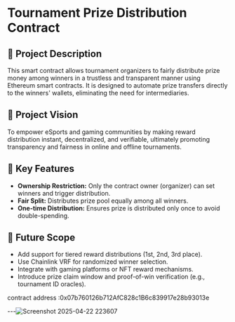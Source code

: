 # Tournament Prize Distribution Contract

## 📝 Project Description
This smart contract allows tournament organizers to fairly distribute prize money among winners in a trustless and transparent manner using Ethereum smart contracts. It is designed to automate prize transfers directly to the winners' wallets, eliminating the need for intermediaries.

## 🚀 Project Vision
To empower eSports and gaming communities by making reward distribution instant, decentralized, and verifiable, ultimately promoting transparency and fairness in online and offline tournaments.

## 🔑 Key Features
- **Ownership Restriction:** Only the contract owner (organizer) can set winners and trigger distribution.
- **Fair Split:** Distributes prize pool equally among all winners.
- **One-time Distribution:** Ensures prize is distributed only once to avoid double-spending.

## 🔭 Future Scope
- Add support for tiered reward distributions (1st, 2nd, 3rd place).
- Use Chainlink VRF for randomized winner selection.
- Integrate with gaming platforms or NFT reward mechanisms.
- Introduce prize claim window and proof-of-win verification (e.g., tournament ID oracles).

contract address :0x07b760126b712AfC828c1B6c839917e28b93013e

---![Screenshot 2025-04-22 223607](https://github.com/user-attachments/assets/b2358307-a45f-4516-8960-37240df6e9bb)


